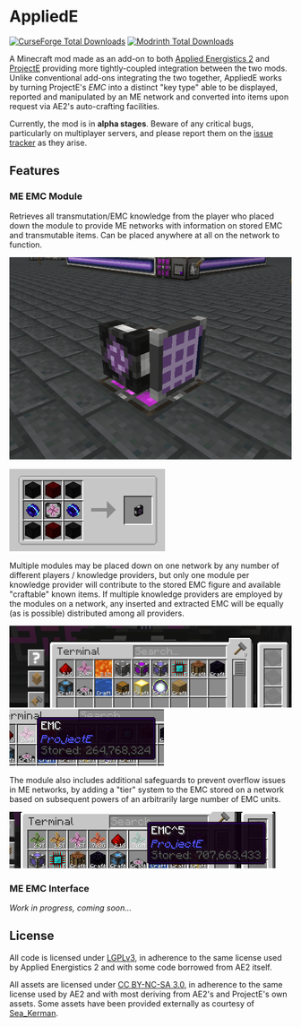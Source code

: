 # AppliedE
[![CurseForge Total Downloads][badge_curseforge]][curseforge]
[![Modrinth Total Downloads][badge_modrinth]][modrinth]

A Minecraft mod made as an add-on to both [Applied Energistics 2][ae2] and [ProjectE][projecte] providing more
tightly-coupled integration between the two mods. Unlike conventional add-ons integrating the two together, AppliedE 
works by turning ProjectE's *EMC* into a distinct "key type" able to be displayed, reported and manipulated by an ME
network and converted into items upon request via AE2's auto-crafting facilities.

Currently, the mod is in **alpha stages**. Beware of any critical bugs, particularly on multiplayer servers, and please
report them on the [issue tracker][issues] as they arise.

## Features
### ME EMC Module
Retrieves all transmutation/EMC knowledge from the player who placed down the module to provide ME networks with
information on stored EMC and transmutable items. Can be placed anywhere at all on the network to function.

![EMC module in-world](img/module1.png)

![EMC module crafting recipe](img/module2.png)

Multiple modules may be placed down on one network by any number of different players / knowledge providers, but only
one module per knowledge provider will contribute to the stored EMC figure and available "craftable" known items. If
multiple knowledge providers are employed by the modules on a network, any inserted and extracted EMC will be equally
(as is possible) distributed among all providers.

![EMC and displayed transmutable items](img/module3.png)
![Displayed EMC](img/module4.png)

The module also includes additional safeguards to prevent overflow issues in ME networks, by adding a "tier" system to
the EMC stored on a network based on subsequent powers of an arbitrarily large number of EMC units.

![Displayed EMC tiers](img/module5.png)

### ME EMC Interface

*Work in progress, coming soon...*

## License
All code is licensed under [LGPLv3][lgpl-v3], in adherence to the same license used by Applied Energistics 2 and with
some code borrowed from AE2 itself.

All assets are licensed under [CC BY-NC-SA 3.0][by-nc-sa-3.0], in adherence to the same license used by AE2 and with
most deriving from AE2's and ProjectE's own assets. Some assets have been provided externally as courtesy of
[Sea_Kerman](https://modrinth.com/user/Sea_Kerman).

<!-- Images -->
[badge_curseforge]: https://img.shields.io/badge/dynamic/json?color=e04e14&label=CurseForge&style=for-the-badge&query=downloads.total&url=https%3A%2F%2Fapi.cfwidget.com%2F1009940&logo=curseforge
[badge_modrinth]: https://img.shields.io/modrinth/dt/SyKS54UY?color=5da545&label=Modrinth&style=for-the-badge&logo=modrinth

<!-- Links -->
[curseforge]: https://www.curseforge.com/minecraft/mc-mods/appliede
[modrinth]: https://modrinth.com/mod/appliede
[ae2]: https://github.com/AppliedEnergistics/Applied-Energistics-2
[projecte]: https://www.curseforge.com/minecraft/mc-mods/projecte
[issues]: https://github.com/62832/AppliedE/issues
[lgpl-v3]: https://www.gnu.org/licenses/lgpl-3.0.en.html
[by-nc-sa-3.0]: https://creativecommons.org/licenses/by-nc-sa/3.0/
